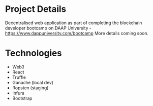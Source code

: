 # Project Details

Decentralised web application as part of completing the blockchain developer bootcamp on DAAP University - https://www.dappuniversity.com/bootcamp
More details coming soon.

# Technologies
- Web3
- React
- Truffle
- Ganache (local dev)
- Ropsten (staging)
- Infura
- Bootstrap


